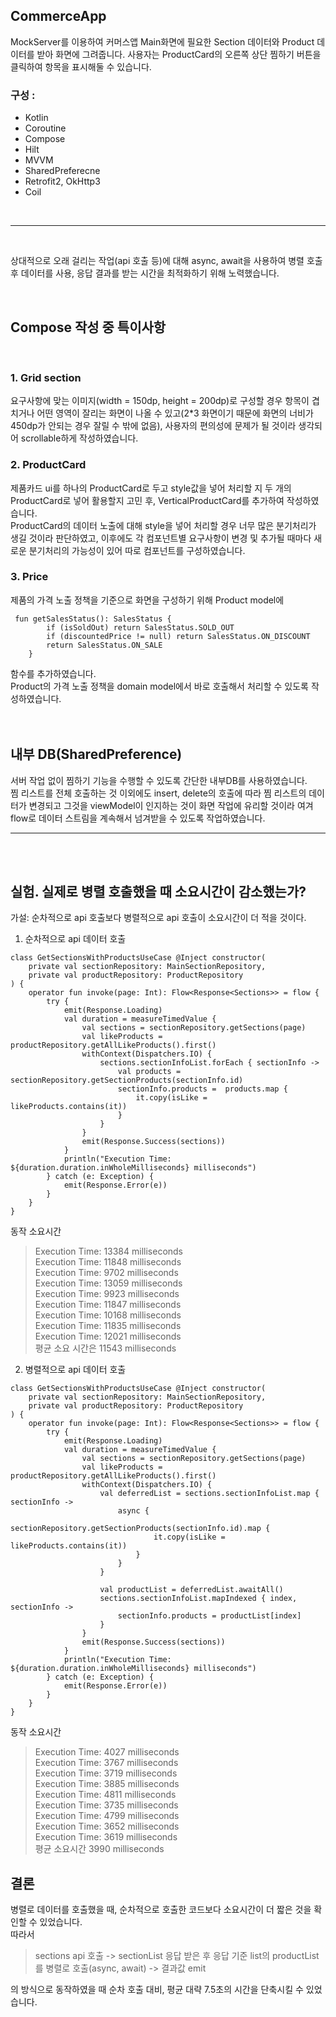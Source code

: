 ## CommerceApp

MockServer를 이용하여 커머스앱 Main화면에 필요한 Section 데이터와 Product 데이터를 받아 화면에 그려줍니다. 사용자는 ProductCard의 오른쪽 상단 찜하기 버튼을 클릭하여 항목을 표시해둘 수 있습니다.

### 구성 : <br>
- Kotlin
- Coroutine
- Compose
- Hilt
- MVVM
- SharedPreferecne
- Retrofit2, OkHttp3
- Coil

<br>
<hr>
<br>

상대적으로 오래 걸리는 작업(api 호출 등)에 대해 async, await을 사용하여 병렬 호출 후 데이터를 사용, 응답 결과를 받는 시간을 최적화하기 위해 노력했습니다.

<br>

## Compose 작성 중 특이사항
<br>

### 1. Grid section
요구사항에 맞는 이미지(width = 150dp, height = 200dp)로 구성할 경우 항목이 겹치거나 어떤 영역이 잘리는 화면이 나올 수 있고(2*3 화면이기 때문에 화면의 너비가 450dp가 안되는 경우 잘릴 수 밖에 없음), 사용자의 편의성에 문제가 될 것이라 생각되어 scrollable하게 작성하였습니다.

### 2. ProductCard
제품카드 ui를 하나의 ProductCard로 두고 style값을 넣어 처리할 지 두 개의 ProductCard로 넣어 활용할지 고민 후, VerticalProductCard를 추가하여 작성하였습니다.<br>
ProductCard의 데이터 노출에 대해 style을 넣어 처리할 경우 너무 많은 분기처리가 생길 것이라 판단하였고, 이후에도 각 컴포넌트별 요구사항이 변경 및 추가될 때마다 새로운 분기처리의 가능성이 있어 따로 컴포넌트를 구성하였습니다.

### 3. Price
제품의 가격 노출 정책을 기준으로 화면을 구성하기 위해 Product model에 
```
 fun getSalesStatus(): SalesStatus {
        if (isSoldOut) return SalesStatus.SOLD_OUT
        if (discountedPrice != null) return SalesStatus.ON_DISCOUNT
        return SalesStatus.ON_SALE
    }
```
함수를 추가하였습니다. <br> Product의 가격 노출 정책을 domain model에서 바로 호출해서 처리할 수 있도록 작성하였습니다.
<br>
<br>
<br>

## 내부 DB(SharedPreference)
서버 작업 없이 찜하기 기능을 수행할 수 있도록 간단한 내부DB를 사용하였습니다. <br>찜 리스트를 전체 호출하는 것 이외에도 insert, delete의 호출에 따라 찜 리스트의 데이터가 변경되고 그것을 viewModel이 인지하는 것이 화면 작업에 유리할 것이라 여겨 flow로 데이터 스트림을 계속해서 넘겨받을 수 있도록 작업하였습니다.


<hr>
<br>
<br>

## 실험. 실제로 병렬 호출했을 때 소요시간이 감소했는가?

가설: 순차적으로 api 호출보다 병렬적으로 api 호출이 소요시간이 더 적을 것이다.


1. 순차적으로 api 데이터 호출
```
class GetSectionsWithProductsUseCase @Inject constructor(
    private val sectionRepository: MainSectionRepository,
    private val productRepository: ProductRepository
) {
    operator fun invoke(page: Int): Flow<Response<Sections>> = flow {
        try {
            emit(Response.Loading)
            val duration = measureTimedValue {
                val sections = sectionRepository.getSections(page)
                val likeProducts = productRepository.getAllLikeProducts().first()
                withContext(Dispatchers.IO) {
                    sections.sectionInfoList.forEach { sectionInfo ->
                        val products = sectionRepository.getSectionProducts(sectionInfo.id)
                        sectionInfo.products =  products.map {
                            it.copy(isLike = likeProducts.contains(it))
                        }
                    }
                }
                emit(Response.Success(sections))
            }
            println("Execution Time: ${duration.duration.inWholeMilliseconds} milliseconds")
        } catch (e: Exception) {
            emit(Response.Error(e))
        }
    }
}
```
동작 소요시간
> Execution Time: 13384 milliseconds <br>
Execution Time: 11848 milliseconds<br>
Execution Time: 9702 milliseconds<br>
Execution Time: 13059 milliseconds<br>
Execution Time: 9923 milliseconds<br>
Execution Time: 11847 milliseconds<br>
Execution Time: 10168 milliseconds<br>
Execution Time: 11835 milliseconds<br>
Execution Time: 12021 milliseconds<br>
> 평균 소요 시간은 11543 milliseconds

2. 병렬적으로 api 데이터 호출 

```
class GetSectionsWithProductsUseCase @Inject constructor(
    private val sectionRepository: MainSectionRepository,
    private val productRepository: ProductRepository
) {
    operator fun invoke(page: Int): Flow<Response<Sections>> = flow {
        try {
            emit(Response.Loading)
            val duration = measureTimedValue {
                val sections = sectionRepository.getSections(page)
                val likeProducts = productRepository.getAllLikeProducts().first()
                withContext(Dispatchers.IO) {
                    val deferredList = sections.sectionInfoList.map { sectionInfo ->
                        async {
                            sectionRepository.getSectionProducts(sectionInfo.id).map {
                                it.copy(isLike = likeProducts.contains(it))
                            }
                        }
                    }

                    val productList = deferredList.awaitAll()
                    sections.sectionInfoList.mapIndexed { index, sectionInfo ->
                        sectionInfo.products = productList[index]
                    }
                }
                emit(Response.Success(sections))
            }
            println("Execution Time: ${duration.duration.inWholeMilliseconds} milliseconds")
        } catch (e: Exception) {
            emit(Response.Error(e))
        }
    }
}
```

동작 소요시간
>Execution Time: 4027 milliseconds<br>
Execution Time: 3767 milliseconds<br>
Execution Time: 3719 milliseconds<br>
Execution Time: 3885 milliseconds<br>
Execution Time: 4811 milliseconds<br>
Execution Time: 3735 milliseconds<br>
Execution Time: 4799 milliseconds<br>
Execution Time: 3652 milliseconds<br>
Execution Time: 3619 milliseconds<br>
>평균 소요시간 3990 milliseconds


## 결론
병렬로 데이터를 호출했을 때, 순차적으로 호출한 코드보다 소요시간이 더 짧은 것을 확인할 수 있었습니다.<br>
따라서<br> 
> sections api 호출 -> sectionList 응답 받은 후 응답 기준 list의 productList를 병렬로 호출(async, await) -> 결과값 emit<br>

의 방식으로 동작하였을 때 순차 호출 대비, 평균 대략 7.5초의 시간을 단축시킬 수 있었습니다.



